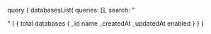 query {
    databasesList(
        queries: [],
        search: "<SEARCH>"
    ) {
        total
        databases {
            _id
            name
            _createdAt
            _updatedAt
            enabled
        }
    }
}
